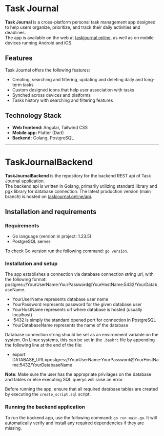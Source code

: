 # Task Journal

**Task Journal** is a cross-platform personal task management app designed to help users organize, prioritize, and track their daily activities and deadlines.  
The app is available on the web at [taskjournal.online](https://taskjournal.online), as well as on mobile devices running Android and iOS.

## Features

Task Journal offers the following features:

- Creating, searching and filtering, updating and deleting daily and long-term tasks  
- Custom designed icons that help user association with tasks  
- Synched across devices and platforms  
- Tasks history with searching and filtering features

## Technology Stack

- **Web frontend:** Angular, Tailwind CSS  
- **Mobile app:** Flutter (Dart)  
- **Backend:** Golang, PostgreSQL

---

# TaskJournalBackend

**TaskJournalBackend** is the repository for the backend REST api of Task Journal application.  
The backend api is written in Golang, primarily utilizing standard library and pgx library for database connection.
The latest production version (main branch) is hosted on [taskjournal.online/api](https://taskjournal.online/api).

## Installation and requirements

### Requirements
- Go language (version in project: 1.23.5)
- PostgreSQL server

To check Go version run the following command: `go version`.

### Installation and setup

The app establishes a connection via database connection string url, with the following format: postgres://YourUserName:YourPassword@YourHostName:5432/YourDatabaseName.
- YourUserName represents database user name
- YourPassword represents password for the given database user
- YourHostName represents url where database is hosted (usually localhost)
- :5432 is simply the standard opened port for connection in PostgreSQL
- YourDatabaseName represents the name of the database

Database connection string should be set as an environment variable on the system.
On Linux systems, this can be set in the `.bashrc` file by appending the following line at the end of the file:
- export DATABASE_URL=postgres://YourUserName:YourPassword@YourHostName:5432/YourDatabaseName

**Note:** Make sure the user has the appropriate privilages on the database and tables or else executing SQL querys will raise an error. 

Before running the app, ensure that all required database tables are created by executing the `create_script.sql` script.

### Running the backend application

To run the backend app, use the following command: `go run main.go`. It will automatically verify and install any required dependencies if they are missing.

